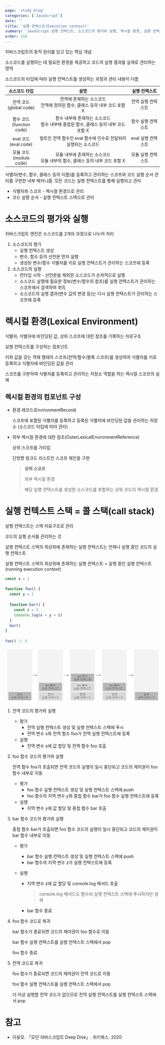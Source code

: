 ```yaml
---
page: 'study-blog'
categories: ['JavaScript']
date: ''
title: '실행 컨텍스트(Execution context)'
summary: 'JavaScript 실행 컨텍스트, 소스코드의 평가와 실행, 렉시컬 환경, 실행 컨텍스트 스택'
order: 218
---
```


자바스크립트의 동작 원리를 담고 있는 핵심 개념

소스코드를 실행하는 데 필요한 환경을 제공하고 코드의 실행 결과를 실제로 관리하는 영역

소스코드의 타입에 따라 실행 컨텍스트를 생성하는 과정과 관리 내용이 다름

|         소스코드 타입          |                                           설명                                           |   실행 컨텍스트    |
| :----------------------------: | :--------------------------------------------------------------------------------------: | :----------------: |
|  전역 코드<br />(global code)  |      전역에 존재하는 소스코드<br />전역에 정의된 함수, 클래스 등의 내부 코드 포함 X      | 전역 실행 컨텍스트 |
| 함수 코드<br />(function code) | 함수 내부에 존재하는 소스코드<br />함수 내부에 중첩된 함수, 클래스 등의 내부 코드 포함 X | 함수 실행 컨텍스트 |
|   eval 코드<br />(eval code)   |             빌트인 전역 함수인 eval 함수에 인수로 전달되어 실행되는 소스코드             | eval 실행 컨텍스트 |
|  모듈 코드<br />(module code)  |    모듈 내부에 존재하는 소스코드<br />모듈 내부의 함수, 클래스 등의 내부 코드 포함 X     | 모듈 실행 컨텍스트 |

식별자(변수, 함수, 클래스 등의 이름)를 등록하고 관리하는 스코프와 코드 실행 순서 관리를 구현한 내부 메커니즘. 모든 코드는 실행 컨텍스트를 통해 실행되고 관리

- 식별자와 스코프 - 렉시컬 환경으로 관리
- 코드 실행 순서 - 실행 컨텍스트 스택으로 관리

# 소스코드의 평가와 실행

자바스크립트 엔진은 소스코드를 2개의 과정으로 나누어 처리

1. 소스코드의 평가
   - 실행 컨텍스트 생성
   - 변수, 함수 등의 선언문 먼저 실행
   - 생성된 변수/함수 식별자를 키로 실행 컨텍스트가 관리하는 스코프에 등록
2. 소스코드의 실행
   - 런타임 시작 - 선언문을 제외한 소스코드가 순차적으로 실행
   - 소스코드 실행에 필요한 정보(변수/함수의 참조)를 실행 컨텍스트가 관리하는 스코프에서 검색하여 취득
   - 소스코드의 실행 결과(변수 값의 변경 등)는 다시 실행 컨텍스트가 관리하는 스코프에 등록

# 렉시컬 환경(Lexical Environment)

식별자, 식별자에 바인딩된 값, 상위 스코프에 대한 참조를 기록하는 자료구조

실행 컨텍스트를 구성하는 컴포넌트

키와 값을 갖는 객체 형태의 스코프(전역/함수/블록 스코프)를 생성하여 식별자를 키로 등록하고 식별자에 바인딩된 값을 관리

스코프를 구분하여 식별자를 등록하고 관리하는 저장소 역할을 하는 렉시컬 스코프의 실체

## 렉시컬 환경의 컴포넌트 구성

- 환경 레코드(EnvironmentRecord)

  스코프에 포함된 식별자를 등록하고 등록된 식별자에 바인딩된 값을 관리하는 저장소 (소스코드 타입에 따라 관리)

- 외부 렉시컬 환경에 대한 참조(OuterLexicalEnvironmentReference)

  상위 스코프를 가리킴

  단방향 링크드 리스트인 스코프 체인을 구현

  > **상위 스코프**
  >
  > 외부 렉시컬 환경
  >
  > 해당 실행 컨텍스트를 생성한 소스코드를 포함하는 상위 코드의 렉시컬 환경

# 실행 컨텍스트 스택 = 콜 스택(call stack)

실행 컨텍스트는 스택 자료구조로 관리

코드의 실행 순서를 관리하는 것

실행 컨텍스트 스택의 최상위에 존재하는 실행 컨텍스트는 언제나 실행 중인 코드의 실행 컨텍스트

실행 컨텍스트 스택의 최상위에 존재하는 실행 컨텍스트 = 실행 중인 실행 컨텍스트(running execution context)

```javascript
const x = 1

function foo() {
  const y = 2

  function bar() {
    const z = 3
    console.log(x + y + z)
  }
  bar()
}

foo() // 6
```

![call-stack](./img/call-stack.png)

1. 전역 코드의 평가와 실행

   - 평가
     - 전역 실행 컨텍스트 생성 및 실행 컨텍스트 스택에 푸시
     - 전역 변수 x와 전역 함수 foo가 전역 실행 컨텍스트에 등록
   - 실행
     - 전역 변수 x에 값 할당 및 전역 함수 foo 호출

2. foo 함수 코드의 평가와 실행

   전역 함수 foo가 호출되면 전역 코드의 실행이 일시 중단되고 코드의 제어권이 foo 함수 내부로 이동

   - 평가
     - foo 함수 실행 컨텍스트 생성 및 실행 컨텍스트 스택에 push
     - foo 함수의 지역 변수 y와 중첩 함수 bar가 foo 함수 실행 컨텍스트에 등록
   - 실행
     - 지역 변수 y에 값 할당 및 중첩 함수 bar 호출

3. bar 함수 코드의 평가와 실행

   중첩 함수 bar가 호출되면 foo 함수 코드의 실행이 일시 중단되고 코드의 제어권이 bar 함수 내부로 이동

   - 평가

     - bar 함수 실행 컨텍스트 생성 및 실행 컨텍스트 스택에 push
     - bar 함수의 지역 변수 z가 실행 컨텍스트에 등록

   - 실행

     - 지역 변수 z에 값 할당 및 console.log 메서드 호출

       > console.log 메서드도 함수라 실행 컨텍스트 스택에 푸시하지만 생략

     - bar 함수 종료

4. foo 함수 코드로 복귀

   bar 함수가 종료되면 코드의 제어권이 foo 함수로 이동

   bar 함수 실행 컨텍스트를 실행 컨텍스트 스택에서 pop

   foo 함수 종료

5. 전역 코드로 복귀

   foo 함수가 종료되면 코드의 제어권이 전역 코드로 이동

   foo 함수 실행 컨텍스트를 실행 컨텍스트 스택에서 pop

   더 이상 실행할 전역 코드가 없으므로 전역 실행 컨텍스트를 실행 컨텍스트 스택에서 pop

# 참고

- 이웅모. 「모던 자바스크립트 Deep Dive」. 위키북스. 2020

